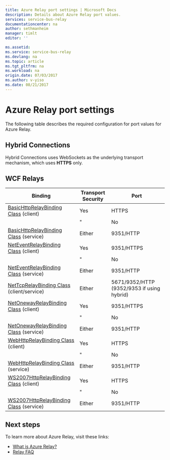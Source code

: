 ```yaml
---
title: Azure Relay port settings | Microsoft Docs
description: Details about Azure Relay port values.
services: service-bus-relay
documentationcenter: na
author: sethmanheim
manager: timlt
editor: ''

ms.assetid: 
ms.service: service-bus-relay
ms.devlang: na
ms.topic: article
ms.tgt_pltfrm: na
ms.workload: na
origin.date: 07/03/2017
ms.author: v-yiso
ms.date: 08/21/2017
---
```


# Azure Relay port settings

The following table describes the required configuration for port values for Azure Relay.

## Hybrid Connections
Hybrid Connections uses WebSockets as the underlying transport mechanism, which uses **HTTPS** only. 

## WCF Relays
  
|Binding|Transport Security|Port|  
|-------------|------------------------|----------|  
|[BasicHttpRelayBinding Class](https://docs.microsoft.com/dotnet/api/microsoft.servicebus.basichttprelaybinding) (client)|Yes|HTTPS| 
| |" |No|HTTP|  
|[BasicHttpRelayBinding Class](https://docs.microsoft.com/dotnet/api/microsoft.servicebus.basichttprelaybinding) (service)|Either|9351/HTTP|  
|[NetEventRelayBinding Class](https://docs.microsoft.com/dotnet/api/microsoft.servicebus.neteventrelaybinding) (client)|Yes|9351/HTTPS|  
||" |No|9350/HTTP|  
|[NetEventRelayBinding Class](https://docs.microsoft.com/dotnet/api/microsoft.servicebus.neteventrelaybinding) (service)|Either|9351/HTTP|  
|[NetTcpRelayBinding Class](https://docs.microsoft.com/dotnet/api/microsoft.servicebus.nettcprelaybinding) (client/service)|Either|5671/9352/HTTP (9352/9353 if using hybrid)|  
|[NetOnewayRelayBinding Class](https://docs.microsoft.com/dotnet/api/microsoft.servicebus.netonewayrelaybinding) (client)|Yes|9351/HTTPS|  
||" |No|9350/HTTP|  
|[NetOnewayRelayBinding Class](https://docs.microsoft.com/dotnet/api/microsoft.servicebus.netonewayrelaybinding) (service)|Either|9351/HTTP|  
|[WebHttpRelayBinding Class](https://docs.microsoft.com/dotnet/api/microsoft.servicebus.webhttprelaybinding) (client)|Yes|HTTPS|  
||" |No|HTTP|  
|[WebHttpRelayBinding Class](https://docs.microsoft.com/dotnet/api/microsoft.servicebus.webhttprelaybinding) (service)|Either|9351/HTTP|  
|[WS2007HttpRelayBinding Class](https://docs.microsoft.com/dotnet/api/microsoft.servicebus.ws2007httprelaybinding) (client)|Yes|HTTPS|  
||" |No|HTTP|  
|[WS2007HttpRelayBinding Class](https://docs.microsoft.com/dotnet/api/microsoft.servicebus.ws2007httprelaybinding) (service)|Either|9351/HTTP|

## Next steps
To learn more about Azure Relay, visit these links:
* [What is Azure Relay?](./relay-what-is-it.md)
* [Relay FAQ](./relay-faq.md)


<!--Update_Description:update meta properties only-->